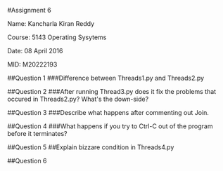 
#Assignment 6 

Name: Kancharla Kiran Reddy     

Course: 5143 Operating Sysytems 

Date: 08 April 2016

MID: M20222193

##Question 1
###Difference between Threads1.py and Threads2.py  

##Question 2
###After running Thread3.py does it fix the problems that occured in Threads2.py? What's the down-side?  

##Question 3
###Describe what happens after commenting out Join.

##Question 4
###What happens if you try to Ctrl-C out of the program before it terminates?

##Question 5
##Explain bizzare condition in Threads4.py

##Question 6
